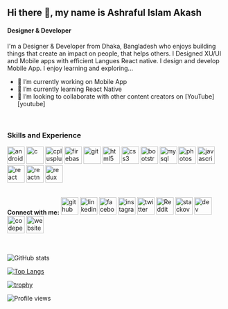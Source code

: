 ## Hi there 👋, my name is Ashraful Islam Akash
#### Designer & Developer
I'm a Designer & Developer from Dhaka, Bangladesh who enjoys building things that create an impact on people, that helps others.
I Designed XU/UI and Mobile apps with efficient  Langues React native. I design and develop Mobile  App. I enjoy learning and exploring...

- 🔭 I’m currently working on Mobile App
- 🌱 I’m currently learning React Native
- 👯 I’m looking to collaborate with other content creators on [YouTube][youtube]
<br />

### Skills and Experience
<p align="left">
<img src="https://devicons.github.io/devicon/devicon.git/icons/android/android-original-wordmark.svg" alt="android" width="40" height="40"/>
<img src="https://devicons.github.io/devicon/devicon.git/icons/c/c-original.svg" alt="c" width="40" height="40"/>
<img src="https://devicons.github.io/devicon/devicon.git/icons/cplusplus/cplusplus-original.svg" alt="cplusplus" width="40" height="40"/>
<img src="https://www.vectorlogo.zone/logos/firebase/firebase-icon.svg" alt="firebase" width="40" height="40"/>
<img src="https://www.vectorlogo.zone/logos/git-scm/git-scm-icon.svg" alt="git" width="40" height="40"/>
<img src="https://devicons.github.io/devicon/devicon.git/icons/html5/html5-original-wordmark.svg" alt="html5" width="40" height="40"/>
<img src="https://devicons.github.io/devicon/devicon.git/icons/css3/css3-original-wordmark.svg" alt="css3" width="40" height="40"/>
<img src="https://devicons.github.io/devicon/devicon.git/icons/bootstrap/bootstrap-plain.svg" alt="bootstrap" width="40" height="40"/>
<img src="https://devicons.github.io/devicon/devicon.git/icons/mysql/mysql-original-wordmark.svg" alt="mysql" width="40" height="40"/>
<img src="https://devicons.github.io/devicon/devicon.git/icons/photoshop/photoshop-plain.svg" alt="photoshop" width="40" height="40"/>
<img src="https://devicons.github.io/devicon/devicon.git/icons/javascript/javascript-original.svg" alt="javascript" width="40" height="40"/>
<img src="https://devicons.github.io/devicon/devicon.git/icons/react/react-original-wordmark.svg" alt="react" width="40" height="40"/>
<img src="https://reactnative.dev/img/header_logo.svg" alt="reactnative" width="40" height="40"/>
<img src="https://devicons.github.io/devicon/devicon.git/icons/redux/redux-original.svg" alt="redux" width="40" height="40"/>
<br />
<br />


**Connect with me:**
  [<img src='https://cdn.jsdelivr.net/npm/simple-icons@3.0.1/icons/github.svg' alt='github' height='40'>](https://github.com/ashrafulislamakash)
  [<img src='https://cdn.jsdelivr.net/npm/simple-icons@3.0.1/icons/linkedin.svg' alt='linkedin' height='40'>](https://www.linkedin.com/in/ashraful-islam-akash/)
  [<img src='https://cdn.jsdelivr.net/npm/simple-icons@3.0.1/icons/facebook.svg' alt='facebook' height='40'>](https://www.facebook.com/ashrafulislamakash.1232)
  [<img src='https://cdn.jsdelivr.net/npm/simple-icons@3.0.1/icons/instagram.svg' alt='instagram' height='40'>](https://www.instagram.com/ashrafulislamakash.1232)
  [<img src='https://cdn.jsdelivr.net/npm/simple-icons@3.0.1/icons/twitter.svg' alt='twitter' height='40'>](https://twitter.com/ashrafulislamakash)
  [<img src='https://cdn.jsdelivr.net/npm/simple-icons@3.0.1/icons/reddit.svg' alt='Reddit' height='40'>](https://www.reddit.com/user/ashrafulislamakash)
  [<img src='https://cdn.jsdelivr.net/npm/simple-icons@3.0.1/icons/stackoverflow.svg' alt='stackoverflow' height='40'>](https://stackoverflow.com/users/ashrafulislamakash)
  [<img src='https://cdn.jsdelivr.net/npm/simple-icons@3.0.1/icons/dev-dot-to.svg' alt='dev' height='40'>](https://dev.to/ashrafulislamakash)
  [<img src='https://cdn.jsdelivr.net/npm/simple-icons@3.0.1/icons/codepen.svg' alt='codepen' height='40'>](https://codepen.io/ashrafulislamakash)
  [<img src='https://cdn.jsdelivr.net/npm/simple-icons@3.0.1/icons/icloud.svg' alt='website' height='40'>](https://ashrafulislamakash.netlify.com/)  

<br />

![GitHub stats](https://github-readme-stats.vercel.app/api?username=ashrafulislamakash&show_icons=true)  

[![Top Langs](https://github-readme-stats.vercel.app/api/top-langs/?username=ashrafulislamakash)](https://github.com/anuraghazra/github-readme-stats)

[![trophy](https://github-profile-trophy.vercel.app/?username=ashrafulislamakash)](https://github.com/ryo-ma/github-profile-trophy)

![Profile views](https://gpvc.arturio.dev/ashrafulislamakash)  
